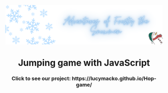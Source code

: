 ![Profile Banner](https://github.com/LucyMacko/Hop-game/blob/main/Adventures%20of%20Frosty%20the%20Snowman.png)
<h1 align="center">Jumping game with JavaScript</h1>
<h3 align="center">Click to see our project: https://lucymacko.github.io/Hop-game/</h3>
